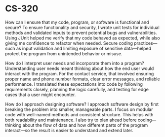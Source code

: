 # CS-320
How can I ensure that my code, program, or software is functional and secure?
To ensure functionality and security, I wrote unit tests for individual methods and validated inputs to prevent potential bugs and vulnerabilities. Using JUnit helped me verify that my code behaved as expected, while also giving me confidence to refactor when needed. Secure coding practices—such as input validation and limiting exposure of sensitive data—helped protect the program from unintended behavior or misuse.

How do I interpret user needs and incorporate them into a program?
Understanding user needs meant thinking about how the end user would interact with the program. For the contact service, that involved ensuring proper name and phone number formats, clear error messages, and reliable performance. I translated these expectations into code by following requirements closely, planning the logic carefully, and testing for edge cases that a user might encounter.

How do I approach designing software?
I approach software design by first breaking the problem into smaller, manageable parts. I focus on modular code with well-named methods and consistent structure. This helps with both readability and maintenance. I also try to plan ahead before coding—thinking about the flow of data and how different parts of the program interact—so the result is easier to understand and extend later.
